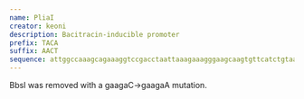 ```yaml
---
name: PliaI
creator: keoni
description: Bacitracin-inducible promoter
prefix: TACA
suffix: AACT
sequence: attggccaaagcagaaaggtccgacctaattaaagaaagggaagcaagtgttcatctgtaaagggttttaaaacgccatgcctcgtgcatggcgtttttttgtgccaatgggtccggtgcgagatacgactccggtcttatataaaaatcaatctctgattcgttttgcatatcttccaacttgtataagatgaagaAaaggaaaacga
---
```


BbsI was removed with a gaagaC->gaagaA mutation.
